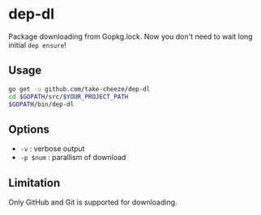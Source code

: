 # dep-dl
Package downloading from Gopkg.lock.
Now you don't need to wait long initial `dep ensure`!

## Usage
```bash
go get -u github.com/take-cheeze/dep-dl
cd $GOPATH/src/$YOUR_PROJECT_PATH
$GOPATH/bin/dep-dl
```

## Options
- `-v` : verbose output
- `-p $num` : parallism of download

## Limitation
Only GitHub and Git is supported for downloading.
